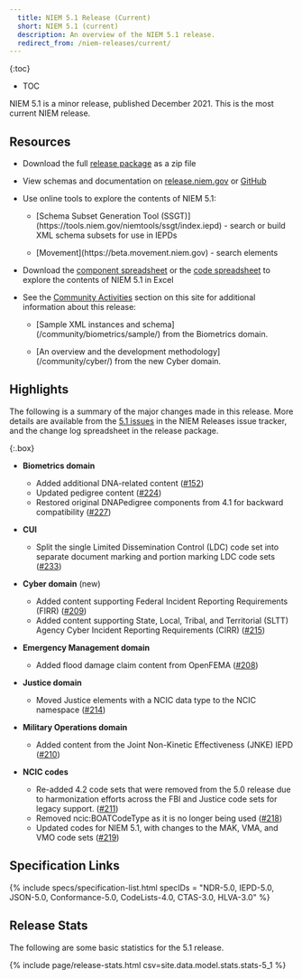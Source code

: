 ```yaml
---
  title: NIEM 5.1 Release (Current)
  short: NIEM 5.1 (current)
  description: An overview of the NIEM 5.1 release.
  redirect_from: /niem-releases/current/
---
```


{:toc}
- TOC

NIEM 5.1 is a minor release, published December 2021.  This is the most current NIEM release.

## Resources

- Download the full [release package](https://github.com/NIEM/NIEM-Releases/archive/niem-5.1.zip) as a zip file

- View schemas and documentation on [release.niem.gov](https://release.niem.gov/niem/5.1) or [GitHub](https://github.com/NIEM/NIEM-Releases/tree/niem-5.1)

- Use online tools to explore the contents of NIEM 5.1:

  - <p markdown="1">[Schema Subset Generation Tool (SSGT)](https://tools.niem.gov/niemtools/ssgt/index.iepd) - search or build XML schema subsets for use in IEPDs </p>

  - <p markdown="1">[Movement](https://beta.movement.niem.gov) - search elements </p>

- Download the [component spreadsheet](https://release.niem.gov/niem/5.1/xlsx/niem-5.1.xlsx) or the [code spreadsheet](https://release.niem.gov/niem/5.1/xlsx/niem-5.1-codes.xlsx) to explore the contents of NIEM 5.1 in Excel

- See the [Community Activities](/community) section on this site for additional information about this release:

  - <p markdown="1">[Sample XML instances and schema](/community/biometrics/sample/) from the Biometrics domain.</p>

  - <p markdown="1">[An overview and the development methodology](/community/cyber/) from the new Cyber domain.</p>

  <!-- - [Model Viewer](https://niem.github.io/model/) - browse namespaces and their contents -->

## Highlights

The following is a summary of the major changes made in this release.  More details are available from the [5.1 issues](https://github.com/NIEM/NIEM-Releases/issues?page=1&q=is%3Aissue+label%3A5.1) in the NIEM Releases issue tracker, and the change log spreadsheet in the release package.

{:.box}
- **Biometrics domain**
  - Added additional DNA-related content ([#152](https://github.com/NIEM/NIEM-Releases/issues/152))
  - Updated pedigree content ([#224](https://github.com/NIEM/NIEM-Releases/issues/224))
  - Restored original DNAPedigree components from 4.1 for backward compatibility ([#227](https://github.com/NIEM/NIEM-Releases/issues/227))

- **CUI**
  - Split the single Limited Dissemination Control (LDC) code set into separate document marking and portion marking LDC code sets ([#233](https://github.com/NIEM/NIEM-Releases/issues/223))

- **Cyber domain** (new)
  - Added content supporting Federal Incident Reporting Requirements (FIRR) ([#209](https://github.com/NIEM/NIEM-Releases/issues/209))
  - Added content supporting State, Local, Tribal, and Territorial (SLTT) Agency Cyber Incident Reporting Requirements (CIRR) ([#215](https://github.com/NIEM/NIEM-Releases/issues/215))

- **Emergency Management domain**
  - Added flood damage claim content from OpenFEMA ([#208](https://github.com/NIEM/NIEM-Releases/issues/208))

- **Justice domain**
  - Moved Justice elements with a NCIC data type to the NCIC namespace ([#214](https://github.com/NIEM/NIEM-Releases/issues/214))

- **Military Operations domain**
  - Added content from the Joint Non-Kinetic Effectiveness (JNKE) IEPD ([#210](https://github.com/NIEM/NIEM-Releases/issues/210))

- **NCIC codes**
  - Re-added 4.2 code sets that were removed from the 5.0 release due to harmonization efforts across the FBI and Justice code sets for legacy support. ([#211](https://github.com/NIEM/NIEM-Releases/issues/211))
  - Removed ncic:BOATCodeType as it is no longer being used ([#218](https://github.com/NIEM/NIEM-Releases/issues/218))
  - Updated codes for NIEM 5.1, with changes to the MAK, VMA, and VMO code sets ([#219](https://github.com/NIEM/NIEM-Releases/issues/219))

## Specification Links

{% include specs/specification-list.html specIDs = "NDR-5.0, IEPD-5.0, JSON-5.0, Conformance-5.0, CodeLists-4.0, CTAS-3.0, HLVA-3.0" %}

## Release Stats

The following are some basic statistics for the 5.1 release.

{% include page/release-stats.html csv=site.data.model.stats.stats-5_1 %}

<br/>
